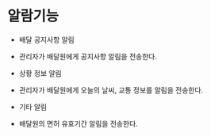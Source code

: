 # 알람기능

* 배달 공지사항 알림 
*  관리자가 배달원에게 공지사항 알림을 전송한다.
* 상황 정보 알림	
* 관리자가 배달원에게 오늘의 날씨, 교통 정보를 알림을 전송한다.
    
* 기타 알림
* 배달원의 면허 유효기간 알림을 전송한다.
    
    
